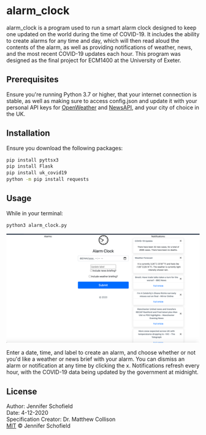 # alarm_clock

alarm_clock is a program used to run a smart alarm clock designed to keep one updated on the world during the time of COVID-19. It includes the ability to create alarms for any time and day, which will then read aloud the contents of the alarm, as well as providing notifications of weather, news, and the most recent COVID-19 updates each hour. This program was designed as the final project for ECM1400 at the University of Exeter.

## Prerequisites
Ensure you're running Python 3.7 or higher, that your internet connection is stable, as well as making sure to access config.json and update it with your personal API keys for [OpenWeather](https://openweathermap.org/) and [NewsAPI](https://newsapi.org/), and your city of choice in the UK.
## Installation

Ensure you download the following packages:
```bash
pip install pyttsx3
pip install Flask
pip install uk_covid19
python -m pip install requests
```

## Usage

While in your terminal:

```bash
python3 alarm_clock.py
```
![image](/static/images/alarm.png)

Enter a date, time, and label to create an alarm, and choose whether or not you'd like a weather or news brief with your alarm. You can dismiss an alarm or notification at any time by clicking the x. Notifications refresh every hour, with the COVID-19 data being updated by the government at midnight.

## License
Author: Jennifer Schofield\
Date: 4-12-2020\
Specification Creator: Dr. Matthew Collison\
[MIT](https://choosealicense.com/licenses/mit/) © Jennifer Schofield
